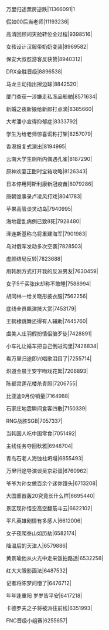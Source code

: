 万里归途票房逆跌|11366091|1

假如00后当老师|11193236|

高清回顾问天舱转位全过程|9398516|

女孩设计汉服带奶奶变装|8969582|

保安大叔怼游客反获赞|8940312|

DRX全胜晋级|8896538|

马龙主动指出擦边球|8842520|

厦门查获一涉嫌走私冻品船舶|8571634|

新婚之夜新娘给新郎打点滴|8385660|

大考潘小宣得抑郁症|8333792|

学生为给老师惊喜谎称打架|8257079|

香港报复式演出|8194995|

云南大学生厕所内偶遇孔雀|8187290|

原神欢宴正酣时宝箱攻略|8126343|

日本停用阿斯利康新冠疫苗|8079286|

唐朝诡事录卢凌风打戏|8041783|

苹果高管谈灵动岛|7940995|

海地霍乱病例已致8死|7928480|

泽连斯基称乌将重建海军|7901983|

乌对俄军发动多次空袭|7828503|

虚颜结局反转|7823688|

用韩剧方式打开我的反派男友|7630459|

女子5千买张床却称不敢睡|7588994|

胡同林一给关晓彤披衣服|7562256|

底线全员飙演技大赏|7453179|

王鹤棣跳舞还得有人辅助|7445760|

虞美人庄羽假扮情侣骗歹徒|7428891|

小车礼让婚车把自己倒进沟里|7426834|

看万里归途即兴唱歌泪目了|7255714|

炽道金晨王安宇吻戏花絮|7206893|

陈都灵莲花楼杀青照|7206755|

比亚迪9月份销量|7164988|

石家庄地震瞬间食客四散|7150339|

RNG战胜SGB|7057337|

当韩国人吃中国零食|7051492|

主线任务夺回秋雅|6948704|

青岛石老人海蚀柱坍塌|6855493|

万里归途导演谈吴京彩蛋|6760962|

爷爷为孙女做百余个迷你馒头|6713208|

大国重器轰20究竟长什么样|6695440|

景区现孙悟空高空翻筋斗云|6622102|

平凡英雄剧情有多感人|6612006|

女子夜爬泰山如历劫|6582174|

降温后的天津人|6579886|

黄景瑜他从火光中走来饭拍路透|6532258|

红大大眼影画法|6487532|

记者将陈梦问懵了|6476712|

年年逢重阳 岁岁皆平安|6417218|

卡德罗夫之子将被派往前线|6351993|

FNC晋级小组赛|6255657|

